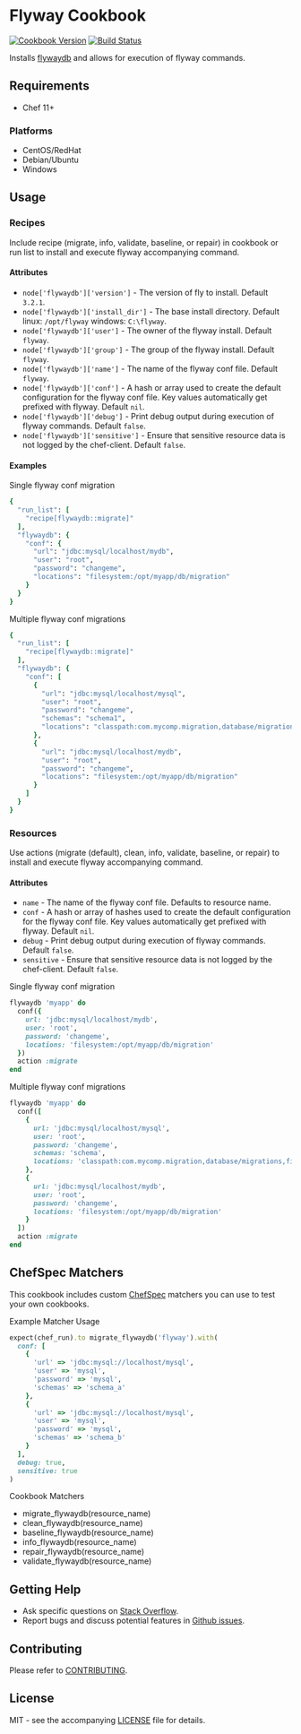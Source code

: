 # Flyway Cookbook

[![Cookbook Version](http://img.shields.io/cookbook/v/flywaydb.svg?style=flat-square)][supermarket]
[![Build Status](http://img.shields.io/travis/dhoer/chef-flywaydb.svg?style=flat-square)][travis]

[supermarket]: https://supermarket.chef.io/cookbooks/flywaydb
[travis]: https://travis-ci.org/dhoer/chef-flywaydb

Installs [flywaydb](http://flywaydb.org) and allows for execution of flyway commands.

## Requirements

- Chef 11+

### Platforms

- CentOS/RedHat 
- Debian/Ubuntu
- Windows

## Usage

### Recipes

Include recipe (migrate, info, validate, baseline, or repair) in cookbook or run list to install and execute 
flyway accompanying command.

#### Attributes

* `node['flywaydb']['version']` - The version of fly to install. Default `3.2.1`.
* `node['flywaydb']['install_dir']` - The base install directory. Default linux: `/opt/flyway` windows: `C:\flyway`.
* `node['flywaydb']['user']` - The owner of the flyway install. Default `flyway`.
* `node['flywaydb']['group']` - The group of the flyway install. Default `flyway`.
* `node['flywaydb']['name']` - The name of the flyway conf file. Default `flyway`.
* `node['flywaydb']['conf']` - A hash or array used to create the default configuration for the flyway conf file. Key 
values automatically get prefixed with flyway. Default `nil`.
* `node['flywaydb']['debug']` - Print debug output during execution of flyway commands. Default `false`.
* `node['flywaydb']['sensitive']` - Ensure that sensitive resource data is not logged by the 
chef-client. Default `false`.

#### Examples

Single flyway conf migration

```ruby
{
  "run_list": [
    "recipe[flywaydb::migrate]"
  ],
  "flywaydb": {
    "conf": {
      "url": "jdbc:mysql/localhost/mydb",
      "user": "root",
      "password": "changeme",
      "locations": "filesystem:/opt/myapp/db/migration"
    }
  }
}
```

Multiple flyway conf migrations

```ruby
{
  "run_list": [
    "recipe[flywaydb::migrate]"
  ],
  "flywaydb": {
    "conf": [
      {
        "url": "jdbc:mysql/localhost/mysql",
        "user": "root",
        "password": "changeme",
        "schemas": "schema1",
        "locations": "classpath:com.mycomp.migration,database/migrations,filesystem:/sql-migrations"
      },
      {
        "url": "jdbc:mysql/localhost/mydb",
        "user": "root",
        "password": "changeme",
        "locations": "filesystem:/opt/myapp/db/migration"
      }
    ]
  }
}
```

### Resources

Use actions (migrate (default), clean, info, validate, baseline, or repair) to install and execute 
flyway accompanying command.

#### Attributes

* `name` - The name of the flyway conf file. Defaults to resource name.
* `conf` - A hash or array of hashes used to create the default configuration for the flyway conf file. Key 
values automatically get prefixed with flyway. Default `nil`.
* `debug` - Print debug output during execution of flyway commands. Default `false`.
* `sensitive` - Ensure that sensitive resource data is not logged by the chef-client. Default `false`.

Single flyway conf migration

```ruby
flywaydb 'myapp' do
  conf({
    url: 'jdbc:mysql/localhost/mydb',
    user: 'root',
    password: 'changeme',
    locations: 'filesystem:/opt/myapp/db/migration'
  })
  action :migrate
end
```

Multiple flyway conf migrations

```ruby
flywaydb 'myapp' do
  conf([
    {
      url: 'jdbc:mysql/localhost/mysql',
      user: 'root',
      password: 'changeme',
      schemas: 'schema',
      locations: 'classpath:com.mycomp.migration,database/migrations,filesystem:/sql-migrations'
    },
    {
      url: 'jdbc:mysql/localhost/mydb',
      user: 'root',
      password: 'changeme',
      locations: 'filesystem:/opt/myapp/db/migration'
    }
  ])
  action :migrate
end
```

## ChefSpec Matchers

This cookbook includes custom [ChefSpec](https://github.com/sethvargo/chefspec) matchers you can use to test 
your own cookbooks.

Example Matcher Usage

```ruby
expect(chef_run).to migrate_flywaydb('flyway').with(
  conf: [
    {
      'url' => 'jdbc:mysql://localhost/mysql',
      'user' => 'mysql',
      'password' => 'mysql',
      'schemas' => 'schema_a'
    },
    {
      'url' => 'jdbc:mysql://localhost/mysql',
      'user' => 'mysql',
      'password' => 'mysql',
      'schemas' => 'schema_b'
    }
  ],
  debug: true,
  sensitive: true
)
```
      
Cookbook Matchers

- migrate_flywaydb(resource_name)
- clean_flywaydb(resource_name)
- baseline_flywaydb(resource_name)
- info_flywaydb(resource_name)
- repair_flywaydb(resource_name)
- validate_flywaydb(resource_name)

## Getting Help

- Ask specific questions on [Stack Overflow](http://stackoverflow.com/questions/tagged/flyway).
- Report bugs and discuss potential features in [Github issues](https://github.com/dhoer/chef-flywaydb/issues).

## Contributing

Please refer to [CONTRIBUTING](https://github.com/dhoer/chef-flywaydb/blob/master/CONTRIBUTING.md).

## License

MIT - see the accompanying [LICENSE](https://github.com/dhoer/chef-flywaydb/blob/master/LICENSE.md) file for details.
